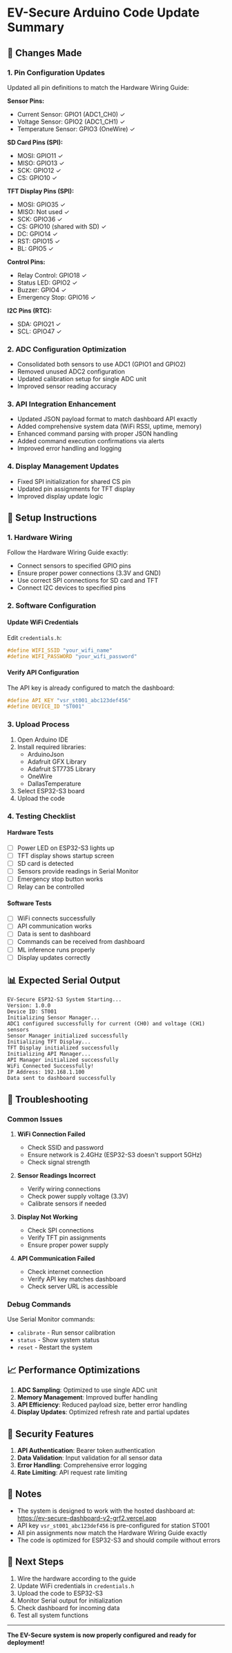 # EV-Secure Arduino Code Update Summary

## 🔄 Changes Made

### 1. Pin Configuration Updates
Updated all pin definitions to match the Hardware Wiring Guide:

**Sensor Pins:**
- Current Sensor: GPIO1 (ADC1_CH0) ✓
- Voltage Sensor: GPIO2 (ADC1_CH1) ✓  
- Temperature Sensor: GPIO3 (OneWire) ✓

**SD Card Pins (SPI):**
- MOSI: GPIO11 ✓
- MISO: GPIO13 ✓
- SCK: GPIO12 ✓
- CS: GPIO10 ✓

**TFT Display Pins (SPI):**
- MOSI: GPIO35 ✓
- MISO: Not used ✓
- SCK: GPIO36 ✓
- CS: GPIO10 (shared with SD) ✓
- DC: GPIO14 ✓
- RST: GPIO15 ✓
- BL: GPIO5 ✓

**Control Pins:**
- Relay Control: GPIO18 ✓
- Status LED: GPIO2 ✓
- Buzzer: GPIO4 ✓
- Emergency Stop: GPIO16 ✓

**I2C Pins (RTC):**
- SDA: GPIO21 ✓
- SCL: GPIO47 ✓

### 2. ADC Configuration Optimization
- Consolidated both sensors to use ADC1 (GPIO1 and GPIO2)
- Removed unused ADC2 configuration
- Updated calibration setup for single ADC unit
- Improved sensor reading accuracy

### 3. API Integration Enhancement
- Updated JSON payload format to match dashboard API exactly
- Added comprehensive system data (WiFi RSSI, uptime, memory)
- Enhanced command parsing with proper JSON handling
- Added command execution confirmations via alerts
- Improved error handling and logging

### 4. Display Management Updates
- Fixed SPI initialization for shared CS pin
- Updated pin assignments for TFT display
- Improved display update logic

## 🔧 Setup Instructions

### 1. Hardware Wiring
Follow the Hardware Wiring Guide exactly:
- Connect sensors to specified GPIO pins
- Ensure proper power connections (3.3V and GND)
- Use correct SPI connections for SD card and TFT
- Connect I2C devices to specified pins

### 2. Software Configuration

#### Update WiFi Credentials
Edit `credentials.h`:
```cpp
#define WIFI_SSID "your_wifi_name"
#define WIFI_PASSWORD "your_wifi_password"
```

#### Verify API Configuration
The API key is already configured to match the dashboard:
```cpp
#define API_KEY "vsr_st001_abc123def456"
#define DEVICE_ID "ST001"
```

### 3. Upload Process
1. Open Arduino IDE
2. Install required libraries:
   - ArduinoJson
   - Adafruit GFX Library
   - Adafruit ST7735 Library
   - OneWire
   - DallasTemperature
3. Select ESP32-S3 board
4. Upload the code

### 4. Testing Checklist

#### Hardware Tests
- [ ] Power LED on ESP32-S3 lights up
- [ ] TFT display shows startup screen
- [ ] SD card is detected
- [ ] Sensors provide readings in Serial Monitor
- [ ] Emergency stop button works
- [ ] Relay can be controlled

#### Software Tests
- [ ] WiFi connects successfully
- [ ] API communication works
- [ ] Data is sent to dashboard
- [ ] Commands can be received from dashboard
- [ ] ML inference runs properly
- [ ] Display updates correctly

## 📊 Expected Serial Output

```
EV-Secure ESP32-S3 System Starting...
Version: 1.0.0
Device ID: ST001
Initializing Sensor Manager...
ADC1 configured successfully for current (CH0) and voltage (CH1) sensors
Sensor Manager initialized successfully
Initializing TFT Display...
TFT Display initialized successfully
Initializing API Manager...
API Manager initialized successfully
WiFi Connected Successfully!
IP Address: 192.168.1.100
Data sent to dashboard successfully
```

## 🚨 Troubleshooting

### Common Issues

1. **WiFi Connection Failed**
   - Check SSID and password
   - Ensure network is 2.4GHz (ESP32-S3 doesn't support 5GHz)
   - Check signal strength

2. **Sensor Readings Incorrect**
   - Verify wiring connections
   - Check power supply voltage (3.3V)
   - Calibrate sensors if needed

3. **Display Not Working**
   - Check SPI connections
   - Verify TFT pin assignments
   - Ensure proper power supply

4. **API Communication Failed**
   - Check internet connection
   - Verify API key matches dashboard
   - Check server URL is accessible

### Debug Commands
Use Serial Monitor commands:
- `calibrate` - Run sensor calibration
- `status` - Show system status
- `reset` - Restart the system

## 📈 Performance Optimizations

1. **ADC Sampling**: Optimized to use single ADC unit
2. **Memory Management**: Improved buffer handling
3. **API Efficiency**: Reduced payload size, better error handling
4. **Display Updates**: Optimized refresh rate and partial updates

## 🔐 Security Features

1. **API Authentication**: Bearer token authentication
2. **Data Validation**: Input validation for all sensor data
3. **Error Handling**: Comprehensive error logging
4. **Rate Limiting**: API request rate limiting

## 📝 Notes

- The system is designed to work with the hosted dashboard at: https://ev-secure-dashboard-v2-grf2.vercel.app
- API key `vsr_st001_abc123def456` is pre-configured for station ST001
- All pin assignments now match the Hardware Wiring Guide exactly
- The code is optimized for ESP32-S3 and should compile without errors

## 🎯 Next Steps

1. Wire the hardware according to the guide
2. Update WiFi credentials in `credentials.h`
3. Upload the code to ESP32-S3
4. Monitor Serial output for initialization
5. Check dashboard for incoming data
6. Test all system functions

---

**The EV-Secure system is now properly configured and ready for deployment!**
